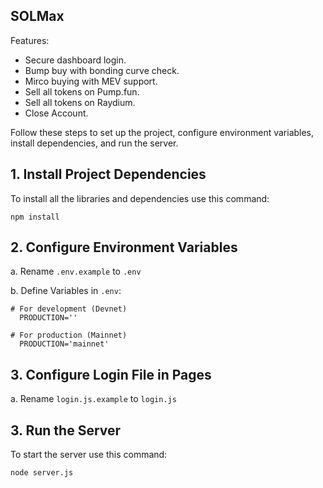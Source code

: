 ## SOLMax

Features:
- Secure dashboard login.
- Bump buy with bonding curve check.
- Mirco buying with MEV support.
- Sell all tokens on Pump.fun.
- Sell all tokens on Raydium.
- Close Account.

Follow these steps to set up the project, configure environment variables, install dependencies, and run the server.
## 1. Install Project Dependencies

To install all the libraries and dependencies use this command:

`npm install`

## 2. Configure Environment Variables

a. Rename `.env.example` to `.env`

b. Define Variables in `.env`:

    # For development (Devnet)
      PRODUCTION=''

    # For production (Mainnet)
      PRODUCTION='mainnet'

## 3. Configure Login File in Pages

a. Rename `login.js.example` to `login.js`

## 3. Run the Server

To start the server use this command:

`node server.js`
